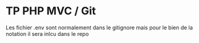 # TP PHP MVC / Git

Les fichier .env sont normalement dans le gitignore mais pour le bien de la notation il sera inlcu dans le repo
